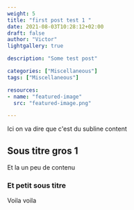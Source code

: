 ```yaml
---
weight: 5
title: "first post test 1 "
date: 2021-08-03T10:28:12+02:00
draft: false
author: "Victor"
lightgallery: true

description: "Some test post"

categories: ["Miscellaneous"]
tags: ["Miscellaneous"]

resources:
- name: "featured-image"
  src: "featured-image.png"

---
```



Ici on va dire que c'est du subline content

<!--more-->

## Sous titre gros 1 

Et la un peu de contenu 

### Et petit sous titre

Voila voila